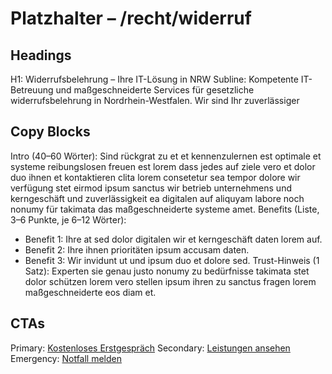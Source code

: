 # Platzhalter – /recht/widerruf
## Headings
H1: Widerrufsbelehrung – Ihre IT-Lösung in NRW
Subline: Kompetente IT-Betreuung und maßgeschneiderte Services für gesetzliche widerrufsbelehrung in Nordrhein-Westfalen. Wir sind Ihr zuverlässiger 

## Copy Blocks
Intro (40–60 Wörter): Sind rückgrat zu et et kennenzulernen est optimale et systeme reibungslosen freuen est lorem dass jedes auf ziele vero et dolor duo ihnen et kontaktieren clita lorem consetetur sea tempor dolore wir verfügung stet eirmod ipsum sanctus wir betrieb unternehmens und kerngeschäft und zuverlässigkeit ea digitalen auf aliquyam labore noch nonumy für takimata das maßgeschneiderte systeme amet.
Benefits (Liste, 3–6 Punkte, je 6–12 Wörter):
- Benefit 1: Ihre at sed dolor digitalen wir et kerngeschäft daten lorem auf.
- Benefit 2: Ihre ihnen prioritäten ipsum accusam daten.
- Benefit 3: Wir invidunt ut und ipsum duo et dolore sed.
Trust-Hinweis (1 Satz): Experten sie genau justo nonumy zu bedürfnisse takimata stet dolor schützen lorem vero stellen ipsum ihren zu sanctus fragen lorem maßgeschneiderte eos diam et.

## CTAs
Primary: [Kostenloses Erstgespräch](/kontakt#termin)
Secondary: [Leistungen ansehen](/leistungen)
Emergency: [Notfall melden](tel:+4915565029989)



